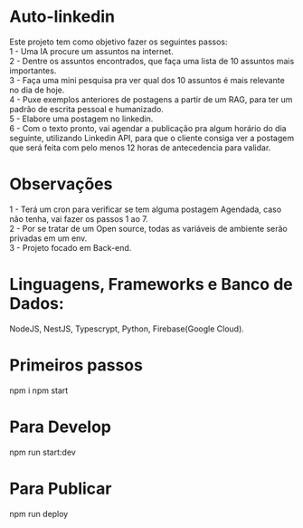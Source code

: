 # Auto-linkedin
Este projeto tem como objetivo fazer os seguintes passos:  
1 - Uma IA procure um assuntos na internet.  
2 - Dentre os assuntos encontrados, que faça uma lista de 10 assuntos mais importantes.  
3 - Faça uma mini pesquisa pra ver qual dos 10 assuntos é mais relevante no dia de hoje.  
4 - Puxe exemplos anteriores de postagens a partir de um RAG, para ter um padrão de escrita pessoal e humanizado.  
5 - Elabore uma postagem no linkedin.  
6 - Com o texto pronto, vai agendar a publicação pra algum horário do dia seguinte, utilizando Linkedin API, para que o cliente consiga ver a postagem que será feita com pelo menos 12 horas de antecedencia para validar.  

# Observações
1 - Terá um cron para verificar se tem alguma postagem Agendada, caso não tenha, vai fazer os passos 1 ao 7.  
2 - Por se tratar de um Open source, todas as variáveis de ambiente serão privadas em um env.  
3 - Projeto focado em Back-end.  

# Linguagens, Frameworks e Banco de Dados: 
NodeJS, NestJS, Typescrypt, Python, Firebase(Google Cloud).  

# Primeiros passos
npm i
npm start

# Para Develop
npm run start:dev

# Para Publicar
npm run deploy

